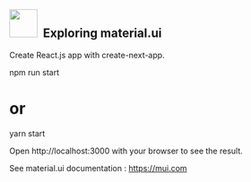 

<h2><img src = "https://media2.giphy.com/media/QssGEmpkyEOhBCb7e1/giphy.gif?cid=ecf05e47a0n3gi1bfqntqmob8g9aid1oyj2wr3ds3mg700bl&rid=giphy.gif" width='50'/>&nbsp;  Exploring material.ui</h2>

Create React.js app with create-next-app.

npm run start
# or
yarn start

Open http://localhost:3000 with your browser to see the result.

See material.ui documentation :
https://mui.com